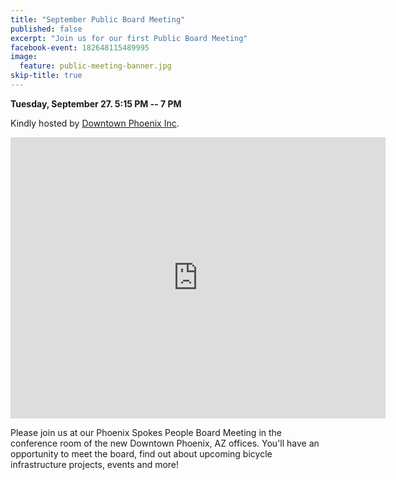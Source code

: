 ```yaml
---
title: "September Public Board Meeting"
published: false
excerpt: "Join us for our first Public Board Meeting"
facebook-event: 182648115489995
image:
  feature: public-meeting-banner.jpg
skip-title: true
---
```


**Tuesday, September 27. 5:15 PM -- 7 PM**

Kindly hosted by [Downtown Phoenix Inc](http://dtphx.org/).

<iframe src="https://www.google.com/maps/embed?pb=!1m14!1m8!1m3!1d13316.204567160927!2d-112.0736025!3d33.4479741!3m2!1i1024!2i768!4f13.1!3m3!1m2!1s0x0%3A0x1aa363d3395991dc!2sDowntown+Phoenix+Inc!5e0!3m2!1sen!2sus!4v1472699206206" width="600" height="450" frameborder="0" style="border:0" allowfullscreen></iframe>

Please join us at our Phoenix Spokes People Board Meeting in the conference room of the new Downtown Phoenix, AZ offices. You'll have an opportunity to meet the board, find out about upcoming bicycle infrastructure projects, events and more!
